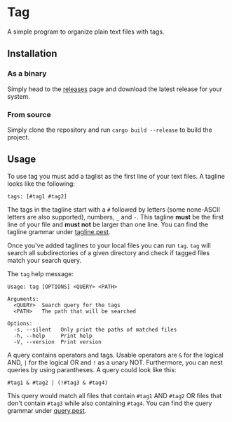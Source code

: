 # Tag

A simple program to organize plain text files with tags.

## Installation

### As a binary

Simply head to the [releases](https://github.com/miampf/tag/releases) page and download the latest release for your system.

### From source

Simply clone the repository and run `cargo build --release` to build the project.

## Usage

To use tag you must add a taglist as the first line of your text files. A tagline looks like the following:

```
tags: [#tag1 #tag2]
```

The tags in the tagline start with a `#` followed by letters (some none-ASCII letters are also supported), numbers, `_` and `-`. This tagline **must** be the first line of your file and **must not** be larger than one line. You can find the tagline grammar under [tagline.pest](./tagline.pest).

Once you've added taglines to your local files you can run `tag`. `tag` will search all subdirectories of a given directory and check if tagged files match your search query.

The `tag` help message:

```
Usage: tag [OPTIONS] <QUERY> <PATH>

Arguments:
  <QUERY>  Search query for the tags
  <PATH>   The path that will be searched

Options:
  -s, --silent   Only print the paths of matched files
  -h, --help     Print help
  -V, --version  Print version
  ```

A query contains operators and tags. Usable operators are `&` for the logical AND, `|` for the logical OR and `!` as a unary NOT. Furthermore, you can nest queries by using parantheses. A query could look like this:

```
#tag1 & #tag2 | (!#tag3 & #tag4)
```

This query would match all files that contain `#tag1` AND `#tag2` OR files that don't contain `#tag3` while also containing `#tag4`. You can find the query grammar under [query.pest](./query.pest).
